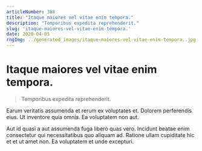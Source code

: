 ```yaml
---
articleNumber: 388
title: "Itaque maiores vel vitae enim tempora."
description: "Temporibus expedita reprehenderit."
slug: 'itaque-maiores-vel-vitae-enim-tempora.'
date: 2020-04-05
rngImg: ../generated_images/itaque-maiores-vel-vitae-enim-tempora..jpg
---
```


# Itaque maiores vel vitae enim tempora.

> Temporibus expedita reprehenderit.

Earum veritatis assumenda et rerum ex voluptates et. Dolorem perferendis eius. Ut inventore quia omnis. Ea voluptatem non aut.
 Aut id quasi a aut assumenda fuga libero quas vero. Incidunt beatae enim consectetur qui necessitatibus quo aliquam ad. Ratione ullam cupiditate hic et et ut amet non. Ea voluptatem et unde excepturi.
